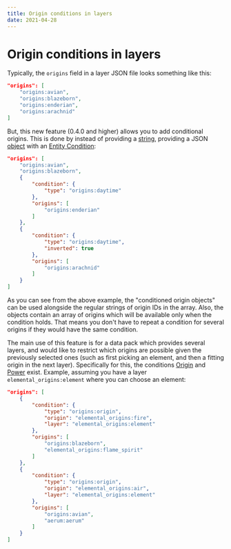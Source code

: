 ```yaml
---
title: Origin conditions in layers
date: 2021-04-28
---
```


# Origin conditions in layers

Typically, the `origins` field in a layer JSON file looks something like this:

```json
"origins": [
    "origins:avian",
    "origins:blazeborn",
    "origins:enderian",
    "origins:arachnid"
]
```

But, this new feature (0.4.0 and higher) allows you to add conditional origins. This is done by instead of providing a [string](../../types/data_types/string.md), providing a JSON [object](../../types/data_types/object.md) with an [Entity Condition](../../types/entity_conditions.md):

```json
"origins": [
    "origins:avian",
    "origins:blazeborn",
    {
        "condition": {
            "type": "origins:daytime"
        },
        "origins": [
            "origins:enderian"
        ]
    },
    {
        "condition": {
            "type": "origins:daytime",
            "inverted": true
        },
        "origins": [
            "origins:arachnid"
        ]
    }
]
```

As you can see from the above example, the "conditioned origin objects" can be used alongside the regular strings of origin IDs in the array. Also, the objects contain an array of origins which will be available only when the condition holds. That means you don't have to repeat a condition for several origins if they would have the same condition.

The main use of this feature is for a data pack which provides several layers, and would like to restrict which origins are possible given the previously selected ones (such as first picking an element, and then a fitting origin in the next layer). Specifically for this, the conditions [Origin](../../types/entity_conditions/origin.md) and [Power](../../types/entity_conditions/power.md) exist. Example, assuming you have a layer `elemental_origins:element` where you can choose an element:

```json
"origins": [
    {
        "condition": {
            "type": "origins:origin",
            "origin": "elemental_origins:fire",
            "layer": "elemental_origins:element"
        },
        "origins": [
            "origins:blazeborn",
            "elemental_origins:flame_spirit"
        ]
    },
    {
        "condition": {
            "type": "origins:origin",
            "origin": "elemental_origins:air",
            "layer": "elemental_origins:element"
        },
        "origins": [
            "origins:avian",
            "aerum:aerum"
        ]
    }
]
```
